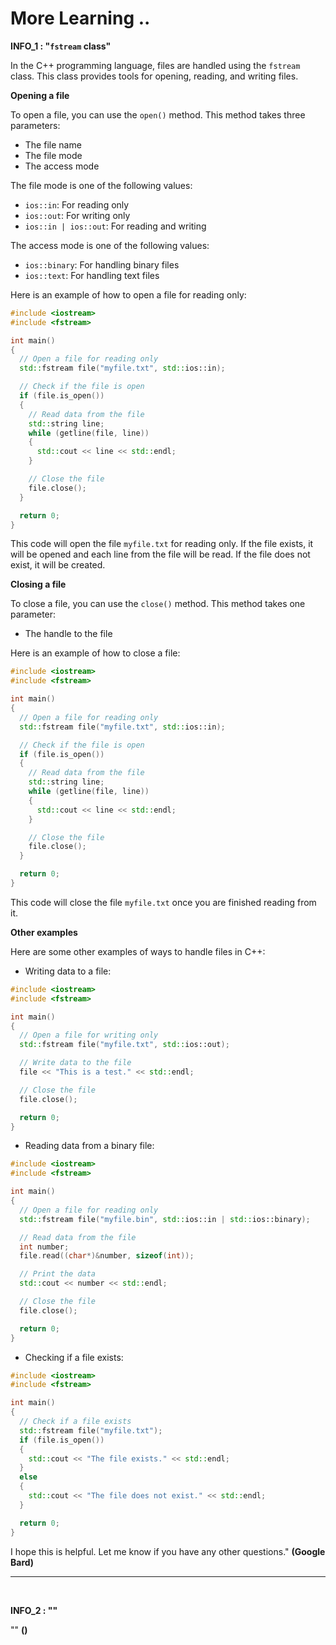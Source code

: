 # More Learning ..

**INFO_1 : "`fstream` class"**

In the C++ programming language, files are handled using the `fstream` class. This class provides tools for opening, reading, and writing files.

**Opening a file**

To open a file, you can use the `open()` method. This method takes three parameters:

- The file name
- The file mode
- The access mode

The file mode is one of the following values:

- `ios::in`: For reading only
- `ios::out`: For writing only
- `ios::in | ios::out`: For reading and writing

The access mode is one of the following values:

- `ios::binary`: For handling binary files
- `ios::text`: For handling text files

Here is an example of how to open a file for reading only:

```c++
#include <iostream>
#include <fstream>

int main()
{
  // Open a file for reading only
  std::fstream file("myfile.txt", std::ios::in);

  // Check if the file is open
  if (file.is_open())
  {
    // Read data from the file
    std::string line;
    while (getline(file, line))
    {
      std::cout << line << std::endl;
    }

    // Close the file
    file.close();
  }

  return 0;
}
```

This code will open the file `myfile.txt` for reading only. If the file exists, it will be opened and each line from the file will be read. If the file does not exist, it will be created.

**Closing a file**

To close a file, you can use the `close()` method. This method takes one parameter:

- The handle to the file

Here is an example of how to close a file:

```c++
#include <iostream>
#include <fstream>

int main()
{
  // Open a file for reading only
  std::fstream file("myfile.txt", std::ios::in);

  // Check if the file is open
  if (file.is_open())
  {
    // Read data from the file
    std::string line;
    while (getline(file, line))
    {
      std::cout << line << std::endl;
    }

    // Close the file
    file.close();
  }

  return 0;
}
```

This code will close the file `myfile.txt` once you are finished reading from it.

**Other examples**

Here are some other examples of ways to handle files in C++:

- Writing data to a file:

```c++
#include <iostream>
#include <fstream>

int main()
{
  // Open a file for writing only
  std::fstream file("myfile.txt", std::ios::out);

  // Write data to the file
  file << "This is a test." << std::endl;

  // Close the file
  file.close();

  return 0;
}
```

- Reading data from a binary file:

```c++
#include <iostream>
#include <fstream>

int main()
{
  // Open a file for reading only
  std::fstream file("myfile.bin", std::ios::in | std::ios::binary);

  // Read data from the file
  int number;
  file.read((char*)&number, sizeof(int));

  // Print the data
  std::cout << number << std::endl;

  // Close the file
  file.close();

  return 0;
}
```

- Checking if a file exists:

```c++
#include <iostream>
#include <fstream>

int main()
{
  // Check if a file exists
  std::fstream file("myfile.txt");
  if (file.is_open())
  {
    std::cout << "The file exists." << std::endl;
  }
  else
  {
    std::cout << "The file does not exist." << std::endl;
  }

  return 0;
}
```

I hope this is helpful. Let me know if you have any other questions." **(Google Bard)**

---

<br>

**INFO_2 : ""**

"" **()**
